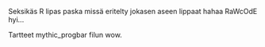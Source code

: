Seksikäs R lipas paska missä eritelty jokasen aseen lippaat hahaa RaWcOdE hyi...

Tartteet mythic_progbar filun wow.